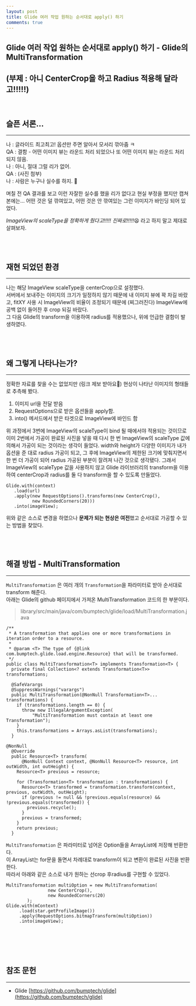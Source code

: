 ```yaml
---
layout: post
title: Glide 여러 작업 원하는 순서대로 apply() 하기
comments: true
---
```


## Glide 여러 작업 원하는 순서대로 apply() 하기 - Glide의 MultiTransformation
## (부제 : 아니 CenterCrop을 하고 Radius 적용해 달라고!!!!!)
<br>

## 슬픈 서론...

---

나 : 글라이드 최고최고! 옵션만 주면 알아서 모서리 깎아줌 ㅋ  
QA : 결함 - 어떤 이미지 뷰는 라운드 처리 되었으나 또 어떤 이미지 뷰는 라운드 처리 되지 않음.  
나 : 아니, 절대 그럴 리가 없어.  
QA : (사진 첨부)  
나 : 사람은 누구나 실수를 하지. 🙂  

며칠 전 QA 결과를 보고 이런 자잘한 실수를 했을 리가 없다고 현실 부정을 했지만 캡쳐본에는... 어떤 것은 덜 깎여있고, 어떤 것은 안 깎여있는 그런 이미지가 바인딩 되어 있었다. 

*ImageView의 scaleType을 정확하게 줬다고!!!!! 진짜로!!!!!*😫 라고 하지 말고 제대로 살펴보자.
<br>
<br>
<br>
<br>

## 재현 되었던 환경  

---

나는 해당 ImageView scaleType을 centerCrop으로 설정했다.  
서버에서 보내주는 이미지의 크기가 일정하지 않기 때문에 내 이미지 뷰에 꽉 차길 바랐고, fitXY 사용 시 ImageView의 비율이 조정되기 때문에 (찌그러진다) ImageView에 공백 없이 들어찬 후 crop 되길 바랐다.  
그 다음 Glide의 transform을 이용하여 radius를 적용했으나, 위에 언급한 결함이 발생하였다.
<br>
<br>
<br>
<br>
## 왜 그렇게 나타나는가?  

---

정확한 자료를 찾을 수는 없었지만 (링크 제보 받아요🙌) 현상이 나타난 이미지의 형태들로 추측해 봤다.

1. 이미지 url을 전달 받음
2. RequestOptions으로 받은 옵션들을 apply함.
3. into() 메서드에서 받은 타겟으로 ImageView에 바인드 함

위 과정에서 3번에 ImageView의 scaleType이 bind 될 때에서야 적용되는 것이므로 이미 2번에서 가공이 완료된 사진을 넣을 때 다시 한 번 ImageView의 scaleType 값에 의해서 가공이 되는 것이라는 생각이 들었다. width와 height가 다양한 이미지가 내가 옵션을 준 대로 radius 가공이 되고, 그 후에 ImageView의 제한된 크기에 맞춰지면서 한 번 더 가공이 되어 radius 가공된 부분이 잘려져 나간 것으로 생각됐다. 그래서 ImageView의 scaleType 값을 사용하지 않고 Glide 라이브러리의 transform을 이용하여 centerCrop과 radius를 둘 다 transform을 할 수 있도록 만들었다.

    Glide.with(context)
       .load(url)
       .apply(new RequestOptions().transforms(new CenterCrop(),
              new RoundedCorners(20)))
       .into(imageView);

위와 같은 소스로 변경을 하였으나 **문제가 되는 현상은 여전**했고 순서대로 가공할 수 있는 방법을 찾았다.
<br>
<br>
<br>
<br>
## 해결 방법 - MultiTransformation  

---

`MultiTransformation` 은 여러 개의 `Transformation`을 파라미터로 받아 순서대로 transform 해준다.  
아래는 Glide의 github 페이지에서 가져온 MultiTransformation 코드의 한 부분이다.  

> library/src/main/java/com/bumptech/glide/load/MultiTransformation.java

    /**
     * A transformation that applies one or more transformations in iteration order to a resource.
     *
     * @param <T> The type of {@link com.bumptech.glide.load.engine.Resource} that will be transformed.
     */
    public class MultiTransformation<T> implements Transformation<T> {
      private final Collection<? extends Transformation<T>> transformations;
    
      @SafeVarargs
      @SuppressWarnings("varargs")
      public MultiTransformation(@NonNull Transformation<T>... transformations) {
        if (transformations.length == 0) {
          throw new IllegalArgumentException(
              "MultiTransformation must contain at least one Transformation");
        }
        this.transformations = Arrays.asList(transformations);
      }

    @NonNull
      @Override
      public Resource<T> transform(
          @NonNull Context context, @NonNull Resource<T> resource, int outWidth, int outHeight) {
        Resource<T> previous = resource;
    
        for (Transformation<T> transformation : transformations) {
          Resource<T> transformed = transformation.transform(context, previous, outWidth, outHeight);
          if (previous != null && !previous.equals(resource) && !previous.equals(transformed)) {
            previous.recycle();
          }
          previous = transformed;
        }
        return previous;
      }

`MultiTransformation` 은 파라미터로 넘어온 Option들을 ArrayList에 저장해 반환한다.  
이 ArrayList는 for문을 돌면서 차례대로 transform이 되고 변환이 완료된 사진을 반환한다.  
따라서 아래와 같은 소스로 내가 원하는 선crop 후radius를 구현할 수 있었다.   

    MultiTransformation multiOption = new MultiTransformation(
                    new CenterCrop(),
                    new RoundedCorners(20)
            );
    Glide.with(mContext)
         .load(star.getProfileImage())
         .apply(RequestOptions.bitmapTransform(multiOption))
         .into(imageView);  
         
<br>
<br>
<br>
<br>
  

## 참조 문헌  

---

- Glide
[https://github.com/bumptech/glide](https://github.com/bumptech/glide)